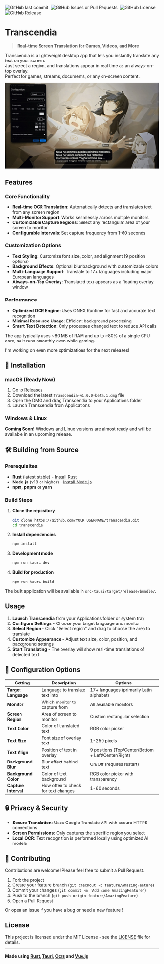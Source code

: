 ![GitHub last commit](https://img.shields.io/github/last-commit/Xylobyte/transcendia)&nbsp;
![GitHub Issues or Pull Requests](https://img.shields.io/github/issues/Xylobyte/transcendia)&nbsp;
![GitHub License](https://img.shields.io/github/license/Xylobyte/transcendia)&nbsp;
![GitHub Release](https://img.shields.io/github/v/release/Xylobyte/transcendia)

# Transcendia

> **Real-time Screen Translation for Games, Videos, and More**

Transcendia is a lightweight desktop app that lets you instantly translate any text on your screen.  
Just select a region, and translations appear in real time as an always-on-top overlay.  
Perfect for games, streams, documents, or any on-screen content.

![Transcendia Demo](/screenshots/opus-translated-in-french.jpeg)

## Features

### Core Functionality

- **Real-time OCR Translation**: Automatically detects and translates text from any screen region
- **Multi-Monitor Support**: Works seamlessly across multiple monitors
- **Customizable Capture Regions**: Select any rectangular area of your screen to monitor
- **Configurable Intervals**: Set capture frequency from 1-60 seconds

### Customization Options

- **Text Styling**: Customize font size, color, and alignment (9 position options)
- **Background Effects**: Optional blur background with customizable colors
- **Multi-Language Support**: Translate to 17+ languages including major European languages
- **Always-on-Top Overlay**: Translated text appears as a floating overlay window

### Performance

- **Optimized OCR Engine**: Uses ONNX Runtime for fast and accurate text recognition
- **Minimal Resource Usage**: Efficient background processing
- **Smart Text Detection**: Only processes changed text to reduce API calls

The app typically uses ~80 MB of RAM and up to ~80% of a single CPU core, so it runs smoothly even while gaming.

I'm working on even more optimizations for the next releases!

## 🚀 Installation

### macOS (Ready Now)

1. Go to [Releases](https://github.com/Xylobyte/transcendia/releases)
2. Download the latest `Transcendia-v1.0.0-beta.1.dmg` file
3. Open the DMG and drag Transcendia to your Applications folder
4. Launch Transcendia from Applications

### Windows & Linux

**Coming Soon!** Windows and Linux versions are almost ready and will be available in an upcoming release.

## 🛠️ Building from Source

### Prerequisites

- **Rust** (latest stable) - [Install Rust](https://rustup.rs/)
- **Node.js** (v18 or higher) - [Install Node.js](https://nodejs.org/)
- **npm**, **pnpm** or **yarn**

### Build Steps

1. **Clone the repository**
   ```bash
   git clone https://github.com/YOUR_USERNAME/transcendia.git
   cd transcendia
   ```

2. **Install dependencies**
   ```bash
   npm install
   ```

3. **Development mode**
   ```bash
   npm run tauri dev
   ```

4. **Build for production**
   ```bash
   npm run tauri build
   ```

The built application will be available in `src-tauri/target/release/bundle/`.

## Usage

1. **Launch Transcendia** from your Applications folder or system tray
2. **Configure Settings** - Choose your target language and monitor
3. **Select Region** - Click "Select region" and drag to choose the area to translate
4. **Customize Appearance** - Adjust text size, color, position, and background settings
5. **Start Translating** - The overlay will show real-time translations of detected text

## 🔧 Configuration Options

| Setting              | Description                         | Options                                             |
|----------------------|-------------------------------------|-----------------------------------------------------|
| **Target Language**  | Language to translate text into     | 17+ languages (primarily Latin alphabet)            |
| **Monitor**          | Which monitor to capture from       | All available monitors                              |
| **Screen Region**    | Area of screen to monitor           | Custom rectangular selection                        |
| **Text Color**       | Color of translated text            | RGB color picker                                    |
| **Text Size**        | Font size of overlay text           | 1-250 pixels                                        |
| **Text Align**       | Position of text in overlay         | 9 positions (Top/Center/Bottom + Left/Center/Right) |
| **Background Blur**  | Blur effect behind text             | On/Off (requires restart)                           |
| **Background Color** | Color of text background            | RGB color picker with transparency                  |
| **Capture Interval** | How often to check for text changes | 1-60 seconds                                        |

## 🔒 Privacy & Security

- **Secure Translation**: Uses Google Translate API with secure HTTPS connections
- **Screen Permissions**: Only captures the specific region you select
- **Local OCR**: Text recognition is performed locally using optimized AI models

## 🤝 Contributing

Contributions are welcome! Please feel free to submit a Pull Request.

1. Fork the project
2. Create your feature branch (`git checkout -b feature/AmazingFeature`)
3. Commit your changes (`git commit -m 'Add some AmazingFeature'`)
4. Push to the branch (`git push origin feature/AmazingFeature`)
5. Open a Pull Request

Or open an issue if you have a bug or need a new feature !

## License

This project is licensed under the MIT License - see the [LICENSE](LICENSE.txt) file for details.

---

**Made
using [Rust](https://github.com/rust-lang/rust), [Tauri](https://github.com/tauri-apps/tauri), [Ocrs](https://github.com/robertknight/ocrs)
and [Vue.js](https://github.com/vuejs)**
